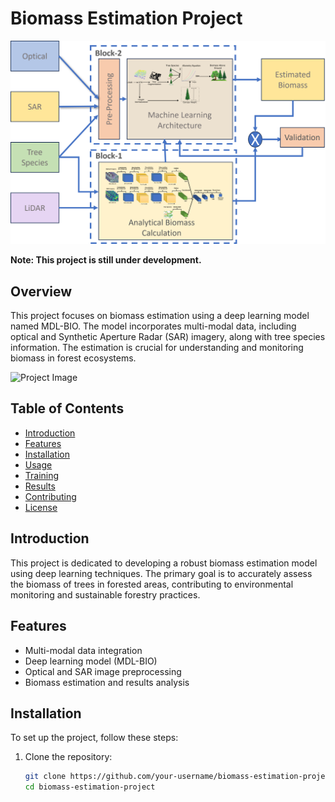 # Biomass Estimation Project

![Project Image](blockDiagram3.png)

**Note: This project is still under development.**

## Overview

This project focuses on biomass estimation using a deep learning model named MDL-BIO. The model incorporates multi-modal data, including optical and Synthetic Aperture Radar (SAR) imagery, along with tree species information. The estimation is crucial for understanding and monitoring biomass in forest ecosystems.


![Project Image](Pipiline.png)

## Table of Contents

- [Introduction](#introduction)
- [Features](#features)
- [Installation](#installation)
- [Usage](#usage)
- [Training](#training)
- [Results](#results)
- [Contributing](#contributing)
- [License](#license)

## Introduction

This project is dedicated to developing a robust biomass estimation model using deep learning techniques. The primary goal is to accurately assess the biomass of trees in forested areas, contributing to environmental monitoring and sustainable forestry practices.

## Features

- Multi-modal data integration
- Deep learning model (MDL-BIO)
- Optical and SAR image preprocessing
- Biomass estimation and results analysis

## Installation

To set up the project, follow these steps:

1. Clone the repository:

   ```bash
   git clone https://github.com/your-username/biomass-estimation-project.git
   cd biomass-estimation-project
